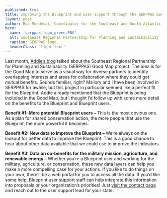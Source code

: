 ```yaml
---
published: true
title: Improving the Blueprint and user support through the SERPPAS Good Map
layout: post
author: Rua Mordecai, Coordinator for the Southeast and South Atlantic Blueprints
hero:
  name: 'serppas_logo_green.PNG'
  alt: Southeast Regional Partnership for Planning and Sustainability (SERPPAS) logo
  caption: SERPPAS logo.
  headerClass: 'light-text'
---
```

Last month, [Addie’s blog](https://secassoutheast.org/2019/04/15/Developing-the-Good-Map-for-the-Southeast-Regional-Partnership-for-Planning-and-Sustainability.html) talked about the Southeast Regional Partnership for Planning and Sustainability (SERPPAS) Good Map project. The idea is for the Good Map to serve as a visual way for diverse partners to identify overlapping interests and areas for collaboration where they could get mutual benefits. Sounds familiar, right? Mallory and I have been involved in SERPPAS for awhile, but this project in particular seemed like a perfect fit for the Blueprint. Addie already mentioned that the Blueprint is being included in the Good Map, but I thought I’d follow up with some more detail on the benefits to the Blueprint and Blueprint users.

<!--more-->

**Benefit #1: More potential Blueprint users –** This is the most obvious one. As a plan for shared conservation action, the more people that use the Blueprint, the more powerful it becomes.

**Benefit #2: New data to improve the Blueprint –** We’re always on the lookout for better data to improve the Blueprint. This is a good chance to hear about other data available that we could use to improve the indicators.

**Benefit #3: Data on co-benefits for the military mission, agriculture, and renewable energy –** Whether you’re a Blueprint user and working for the military, agriculture, or conservation, these new data layers can help you make a more compelling case for your actions. If you like to do things on your own, there’ll be a web portal for you to access all the data. If you’d like some help, Blueprint user support staff can help integrate this information into proposals or your organization’s priorities! Just [visit the contact page](https://secassoutheast.org/contact) and reach out to the user support lead for your state.
